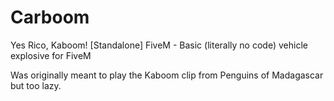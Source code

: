 # Carboom
Yes Rico, Kaboom!
[Standalone] FiveM - Basic (literally no code) vehicle explosive for FiveM

Was originally meant to play the Kaboom clip from Penguins of Madagascar but too lazy.
